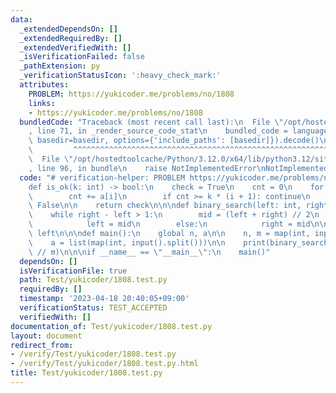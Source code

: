 ```yaml
---
data:
  _extendedDependsOn: []
  _extendedRequiredBy: []
  _extendedVerifiedWith: []
  _isVerificationFailed: false
  _pathExtension: py
  _verificationStatusIcon: ':heavy_check_mark:'
  attributes:
    PROBLEM: https://yukicoder.me/problems/no/1808
    links:
    - https://yukicoder.me/problems/no/1808
  bundledCode: "Traceback (most recent call last):\n  File \"/opt/hostedtoolcache/Python/3.12.0/x64/lib/python3.12/site-packages/onlinejudge_verify/documentation/build.py\"\
    , line 71, in _render_source_code_stat\n    bundled_code = language.bundle(stat.path,\
    \ basedir=basedir, options={'include_paths': [basedir]}).decode()\n          \
    \         ^^^^^^^^^^^^^^^^^^^^^^^^^^^^^^^^^^^^^^^^^^^^^^^^^^^^^^^^^^^^^^^^^^^^^^^^^^^^^^^^^\n\
    \  File \"/opt/hostedtoolcache/Python/3.12.0/x64/lib/python3.12/site-packages/onlinejudge_verify/languages/python.py\"\
    , line 96, in bundle\n    raise NotImplementedError\nNotImplementedError\n"
  code: "# verification-helper: PROBLEM https://yukicoder.me/problems/no/1808\n\n\
    def is_ok(k: int) -> bool:\n    check = True\n    cnt = 0\n    for i in range(n):\n\
    \        cnt += a[i]\n        if cnt >= k * (i + 1): continue\n        check =\
    \ False\n\n    return check\n\n\ndef binary_search(left: int, right: int) -> int:\n\
    \    while right - left > 1:\n        mid = (left + right) // 2\n        if is_ok(mid):\n\
    \            left = mid\n        else:\n            right = mid\n\n    return\
    \ left\n\n\ndef main():\n    global n, a\n\n    n, m = map(int, input().split())\n\
    \    a = list(map(int, input().split()))\n\n    print(binary_search(-1, 10**18)\
    \ // m)\n\n\nif __name__ == \"__main__\":\n    main()"
  dependsOn: []
  isVerificationFile: true
  path: Test/yukicoder/1808.test.py
  requiredBy: []
  timestamp: '2023-04-18 20:40:05+09:00'
  verificationStatus: TEST_ACCEPTED
  verifiedWith: []
documentation_of: Test/yukicoder/1808.test.py
layout: document
redirect_from:
- /verify/Test/yukicoder/1808.test.py
- /verify/Test/yukicoder/1808.test.py.html
title: Test/yukicoder/1808.test.py
---
```

